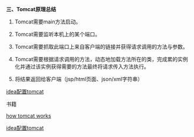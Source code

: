 **三、Tomcat原理总结**

1. Tomcat需要main方法启动。

2. Tomcat需要监听本机上的某个端口。

3. Tomcat需要抓取此端口上来自客户端的链接并获得请求调用的方法与参数。

4. Tomcat需要根据请求调用的方法，动态地加载方法所在的类，完成累的实例化并通过该实例获得需要的方法最终将请求传入方法执行。

5. 将结果返回给客户端（jsp/html页面、json/xml字符串）




[idea配置tomcat](https://blog.csdn.net/u012149181/article/details/80698208)




书籍

[how tomcat works](https://l-webx.gitbooks.io/how_tomcat_works/content/index.html)



[idea配置tomcat](https://blog.csdn.net/u012149181/article/details/80698208)